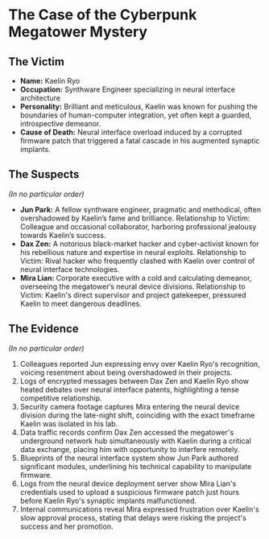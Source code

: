 # The Case of the Cyberpunk Megatower Mystery

## The Victim
- **Name:** Kaelin Ryo
- **Occupation:** Synthware Engineer specializing in neural interface architecture
- **Personality:** Brilliant and meticulous, Kaelin was known for pushing the boundaries of human-computer integration, yet often kept a guarded, introspective demeanor.
- **Cause of Death:** Neural interface overload induced by a corrupted firmware patch that triggered a fatal cascade in his augmented synaptic implants.

## The Suspects
*(In no particular order)*
- **Jun Park:** A fellow synthware engineer, pragmatic and methodical, often overshadowed by Kaelin’s fame and brilliance. Relationship to Victim: Colleague and occasional collaborator, harboring professional jealousy towards Kaelin’s success.
- **Dax Zen:** A notorious black-market hacker and cyber-activist known for his rebellious nature and expertise in neural exploits. Relationship to Victim: Rival hacker who frequently clashed with Kaelin over control of neural interface technologies.
- **Mira Lian:** Corporate executive with a cold and calculating demeanor, overseeing the megatower’s neural device divisions. Relationship to Victim: Kaelin's direct supervisor and project gatekeeper, pressured Kaelin to meet dangerous deadlines.

## The Evidence
*(In no particular order)*
1. Colleagues reported Jun expressing envy over Kaelin Ryo's recognition, voicing resentment about being overshadowed in their projects.
2. Logs of encrypted messages between Dax Zen and Kaelin Ryo show heated debates over neural interface patents, highlighting a tense competitive relationship.
3. Security camera footage captures Mira entering the neural device division during the late-night shift, coinciding with the exact timeframe Kaelin was isolated in his lab.
4. Data traffic records confirm Dax Zen accessed the megatower's underground network hub simultaneously with Kaelin during a critical data exchange, placing him with opportunity to interfere remotely.
5. Blueprints of the neural interface system show Jun Park authored significant modules, underlining his technical capability to manipulate firmware.
6. Logs from the neural device deployment server show Mira Lian's credentials used to upload a suspicious firmware patch just hours before Kaelin Ryo's synaptic implants malfunctioned.
7. Internal communications reveal Mira expressed frustration over Kaelin's slow approval process, stating that delays were risking the project's success and her promotion.